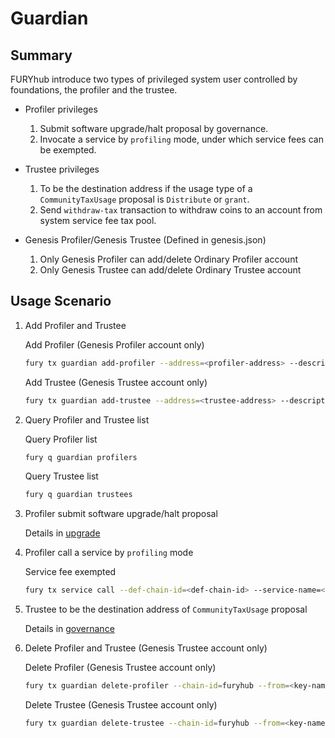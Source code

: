 # Guardian

## Summary

FURYhub introduce two types of privileged system user controlled by foundations, the profiler and the trustee.

* Profiler privileges
    1. Submit software upgrade/halt proposal by governance.
    2. Invocate a service by `profiling` mode, under which service fees can be exempted.

* Trustee privileges
    1. To be the destination address if the usage type of a `CommunityTaxUsage` proposal is `Distribute` or `grant`.
    2. Send `withdraw-tax` transaction to withdraw coins to an account from system service fee tax pool.

* Genesis Profiler/Genesis Trustee (Defined in genesis.json)
    1. Only Genesis Profiler can add/delete Ordinary Profiler account
    2. Only Genesis Trustee can add/delete Ordinary Trustee account

## Usage Scenario

1. Add Profiler and Trustee

    Add Profiler (Genesis Profiler account only)

    ```bash
    fury tx guardian add-profiler --address=<profiler-address> --description=<profiler-description> --chain-id=furyhub --from=<key-name> --fees=0.3fury
    ```

    Add Trustee (Genesis Trustee account only)

    ```bash
    fury tx guardian add-trustee --address=<trustee-address> --description=<trustee-description> --chain-id=furyhub --from=<key-name> --fees=0.3fury
    ```

2. Query Profiler and Trustee list

    Query Profiler list

    ```bash
    fury q guardian profilers
    ```

    Query Trustee list

    ```bash
    fury q guardian trustees
    ```

3. Profiler submit software upgrade/halt proposal

    Details in [upgrade](upgrade.md)

4. Profiler call a service by `profiling` mode

    Service fee exempted

    ```bash
    fury tx service call --def-chain-id=<def-chain-id> --service-name=<service-name> --method-id=<method-id> --bind-chain-id=<bind-chain-id> --provider=<provider-address> --service-fee=1fury --request-data=<request-data> --chain-id=furyhub --from=<key-name> --fees=0.3fury --profiling=true
    ```

5. Trustee to be the destination address of `CommunityTaxUsage` proposal

    Details in [governance](governance.md#proposals-on-community-funds-usage)

6. Delete Profiler and Trustee (Genesis Trustee account only)

    Delete Profiler (Genesis Trustee account only)

    ```bash
    fury tx guardian delete-profiler --chain-id=furyhub --from=<key-name> --fees=0.3fury --address=<profiler-address>
    ```

    Delete Trustee (Genesis Trustee account only)

    ```bash
    fury tx guardian delete-trustee --chain-id=furyhub --from=<key-name> --fees=0.3fury --address=<trustee-address>
    ```

